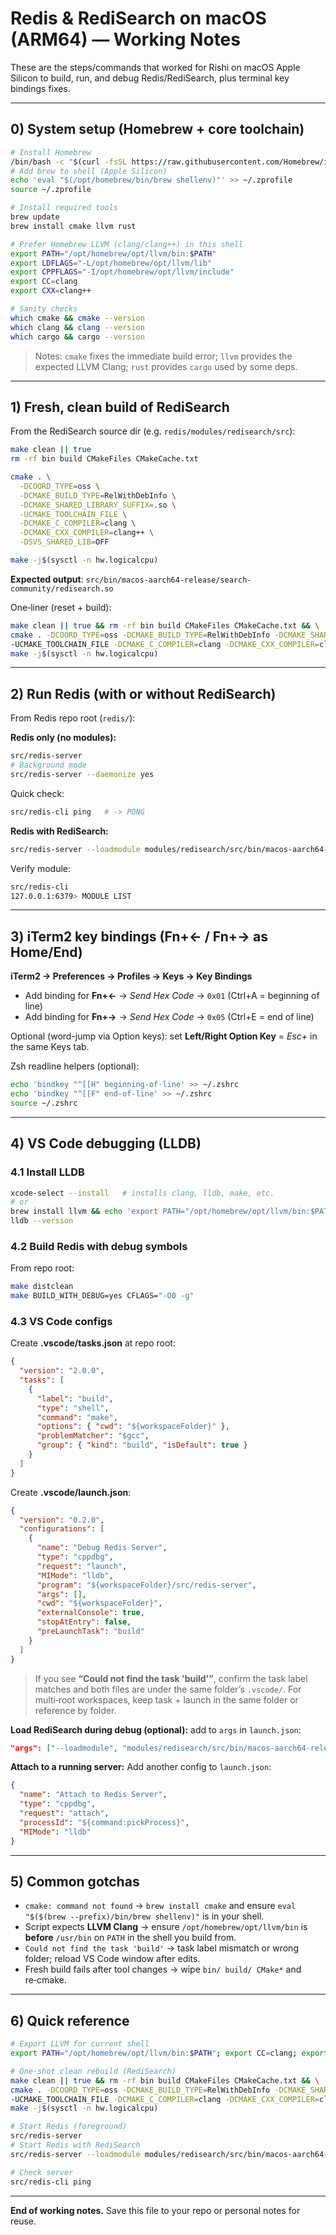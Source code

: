 # Redis & RediSearch on macOS (ARM64) — Working Notes

These are the steps/commands that worked for Rishi on macOS Apple Silicon to build, run, and debug Redis/RediSearch, plus terminal key bindings fixes.

---

## 0) System setup (Homebrew + core toolchain)
```bash
# Install Homebrew
/bin/bash -c "$(curl -fsSL https://raw.githubusercontent.com/Homebrew/install/HEAD/install.sh)"
# Add brew to shell (Apple Silicon)
echo 'eval "$(/opt/homebrew/bin/brew shellenv)"' >> ~/.zprofile
source ~/.zprofile

# Install required tools
brew update
brew install cmake llvm rust

# Prefer Homebrew LLVM (clang/clang++) in this shell
export PATH="/opt/homebrew/opt/llvm/bin:$PATH"
export LDFLAGS="-L/opt/homebrew/opt/llvm/lib"
export CPPFLAGS="-I/opt/homebrew/opt/llvm/include"
export CC=clang
export CXX=clang++

# Sanity checks
which cmake && cmake --version
which clang && clang --version
which cargo && cargo --version
```
> Notes: `cmake` fixes the immediate build error; `llvm` provides the expected LLVM Clang; `rust` provides `cargo` used by some deps.

---

## 1) Fresh, clean build of RediSearch
From the RediSearch source dir (e.g. `redis/modules/redisearch/src`):
```bash
make clean || true
rm -rf bin build CMakeFiles CMakeCache.txt

cmake . \
  -DCOORD_TYPE=oss \
  -DCMAKE_BUILD_TYPE=RelWithDebInfo \
  -DCMAKE_SHARED_LIBRARY_SUFFIX=.so \
  -UCMAKE_TOOLCHAIN_FILE \
  -DCMAKE_C_COMPILER=clang \
  -DCMAKE_CXX_COMPILER=clang++ \
  -DSVS_SHARED_LIB=OFF

make -j$(sysctl -n hw.logicalcpu)
```
**Expected output**: `src/bin/macos-aarch64-release/search-community/redisearch.so`

One‑liner (reset + build):
```bash
make clean || true && rm -rf bin build CMakeFiles CMakeCache.txt && \
cmake . -DCOORD_TYPE=oss -DCMAKE_BUILD_TYPE=RelWithDebInfo -DCMAKE_SHARED_LIBRARY_SUFFIX=.so \
-UCMAKE_TOOLCHAIN_FILE -DCMAKE_C_COMPILER=clang -DCMAKE_CXX_COMPILER=clang++ -DSVS_SHARED_LIB=OFF && \
make -j$(sysctl -n hw.logicalcpu)
```

---

## 2) Run Redis (with or without RediSearch)
From Redis repo root (`redis/`):

**Redis only (no modules):**
```bash
src/redis-server
# Background mode
src/redis-server --daemonize yes
```
Quick check:
```bash
src/redis-cli ping   # -> PONG
```

**Redis with RediSearch:**
```bash
src/redis-server --loadmodule modules/redisearch/src/bin/macos-aarch64-release/search-community/redisearch.so
```
Verify module:
```bash
src/redis-cli
127.0.0.1:6379> MODULE LIST
```

---

## 3) iTerm2 key bindings (Fn+← / Fn+→ as Home/End)
**iTerm2 → Preferences → Profiles → Keys → Key Bindings**
- Add binding for **Fn+←** → *Send Hex Code* → `0x01` (Ctrl+A = beginning of line)
- Add binding for **Fn+→** → *Send Hex Code* → `0x05` (Ctrl+E = end of line)

Optional (word-jump via Option keys): set **Left/Right Option Key** = *Esc+* in the same Keys tab.

Zsh readline helpers (optional):
```bash
echo 'bindkey "^[[H" beginning-of-line' >> ~/.zshrc
echo 'bindkey "^[[F" end-of-line' >> ~/.zshrc
source ~/.zshrc
```

---

## 4) VS Code debugging (LLDB)

### 4.1 Install LLDB
```bash
xcode-select --install   # installs clang, lldb, make, etc.
# or
brew install llvm && echo 'export PATH="/opt/homebrew/opt/llvm/bin:$PATH"' >> ~/.zshrc && source ~/.zshrc
lldb --version
```

### 4.2 Build Redis with debug symbols
From repo root:
```bash
make distclean
make BUILD_WITH_DEBUG=yes CFLAGS="-O0 -g"
```

### 4.3 VS Code configs
Create **.vscode/tasks.json** at repo root:
```json
{
  "version": "2.0.0",
  "tasks": [
    {
      "label": "build",
      "type": "shell",
      "command": "make",
      "options": { "cwd": "${workspaceFolder}" },
      "problemMatcher": "$gcc",
      "group": { "kind": "build", "isDefault": true }
    }
  ]
}
```

Create **.vscode/launch.json**:
```json
{
  "version": "0.2.0",
  "configurations": [
    {
      "name": "Debug Redis Server",
      "type": "cppdbg",
      "request": "launch",
      "MIMode": "lldb",
      "program": "${workspaceFolder}/src/redis-server",
      "args": [],
      "cwd": "${workspaceFolder}",
      "externalConsole": true,
      "stopAtEntry": false,
      "preLaunchTask": "build"
    }
  ]
}
```
> If you see **“Could not find the task 'build'”**, confirm the task label matches and both files are under the same folder’s `.vscode/`. For multi‑root workspaces, keep task + launch in the same folder or reference by folder.

**Load RediSearch during debug (optional):** add to `args` in `launch.json`:
```json
"args": ["--loadmodule", "modules/redisearch/src/bin/macos-aarch64-release/search-community/redisearch.so"]
```

**Attach to a running server:**
Add another config to `launch.json`:
```json
{
  "name": "Attach to Redis Server",
  "type": "cppdbg",
  "request": "attach",
  "processId": "${command:pickProcess}",
  "MIMode": "lldb"
}
```

---

## 5) Common gotchas
- `cmake: command not found` → `brew install cmake` and ensure `eval "$($(brew --prefix)/bin/brew shellenv)"` is in your shell.
- Script expects **LLVM Clang** → ensure `/opt/homebrew/opt/llvm/bin` is **before** `/usr/bin` on `PATH` in the shell you build from.
- `Could not find the task 'build'` → task label mismatch or wrong folder; reload VS Code window after edits.
- Fresh build fails after tool changes → wipe `bin/ build/ CMake*` and re‑cmake.

---

## 6) Quick reference
```bash
# Export LLVM for current shell
export PATH="/opt/homebrew/opt/llvm/bin:$PATH"; export CC=clang; export CXX=clang++

# One-shot clean rebuild (RediSearch)
make clean || true && rm -rf bin build CMakeFiles CMakeCache.txt && \
cmake . -DCOORD_TYPE=oss -DCMAKE_BUILD_TYPE=RelWithDebInfo -DCMAKE_SHARED_LIBRARY_SUFFIX=.so \
-UCMAKE_TOOLCHAIN_FILE -DCMAKE_C_COMPILER=clang -DCMAKE_CXX_COMPILER=clang++ -DSVS_SHARED_LIB=OFF && \
make -j$(sysctl -n hw.logicalcpu)

# Start Redis (foreground)
src/redis-server
# Start Redis with RediSearch
src/redis-server --loadmodule modules/redisearch/src/bin/macos-aarch64-release/search-community/redisearch.so

# Check server
src/redis-cli ping
```

---

**End of working notes.** Save this file to your repo or personal notes for reuse.

